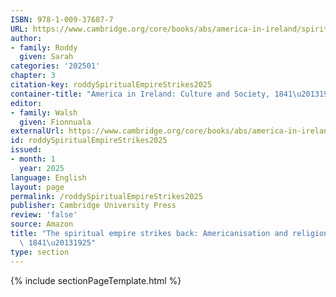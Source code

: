 ```yaml
---
ISBN: 978-1-009-37687-7
URL: https://www.cambridge.org/core/books/abs/america-in-ireland/spiritual-empire-strikes-back/CAC451F1309570D08039BC2CDFA4C983
author:
- family: Roddy
  given: Sarah
categories: '202501'
chapter: 3
citation-key: roddySpiritualEmpireStrikes2025
container-title: "America in Ireland: Culture and Society, 1841\u20131925"
editor:
- family: Walsh
  given: Fionnuala
externalUrl: https://www.cambridge.org/core/books/abs/america-in-ireland/spiritual-empire-strikes-back/CAC451F1309570D08039BC2CDFA4C983
id: roddySpiritualEmpireStrikes2025
issued:
- month: 1
  year: 2025
language: English
layout: page
permalink: /roddySpiritualEmpireStrikes2025
publisher: Cambridge University Press
review: 'false'
source: Amazon
title: "The spiritual empire strikes back: Americanisation and religion in Ireland,\
  \ 1841\u20131925"
type: section
---
```

{% include sectionPageTemplate.html %}